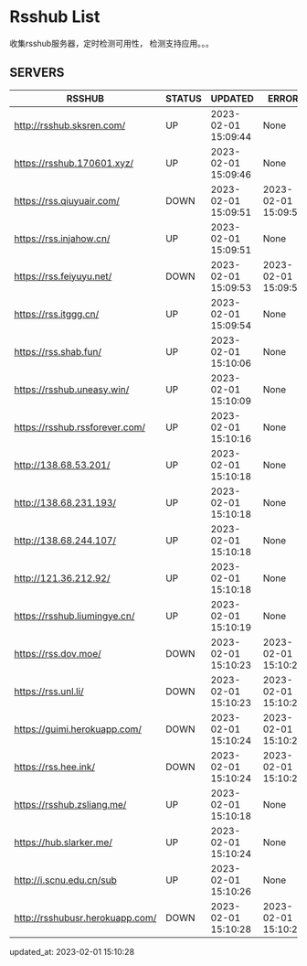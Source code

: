 # Rsshub List

收集rsshub服务器，定时检测可用性， 检测支持应用。。。


## SERVERS

|  RSSHUB   | STATUS  | UPDATED  | ERROR  | TWITTER |  
|  ----  | ----  | ----  | ----  | ---- |  
| http://rsshub.sksren.com/ | UP | 2023-02-01 15:09:44 | None |OK|  
| https://rsshub.170601.xyz/ | UP | 2023-02-01 15:09:46 | None |OK|  
| https://rss.qiuyuair.com/ | DOWN | 2023-02-01 15:09:51 | 2023-02-01 15:09:51 |  
| https://rss.injahow.cn/ | UP | 2023-02-01 15:09:51 | None ||  
| https://rss.feiyuyu.net/ | DOWN | 2023-02-01 15:09:53 | 2023-02-01 15:09:53 |  
| https://rss.itggg.cn/ | UP | 2023-02-01 15:09:54 | None ||  
| https://rss.shab.fun/ | UP | 2023-02-01 15:10:06 | None |OK|  
| https://rsshub.uneasy.win/ | UP | 2023-02-01 15:10:09 | None |OK|  
| https://rsshub.rssforever.com/ | UP | 2023-02-01 15:10:16 | None |OK|  
| http://138.68.53.201/ | UP | 2023-02-01 15:10:18 | None ||  
| http://138.68.231.193/ | UP | 2023-02-01 15:10:18 | None ||  
| http://138.68.244.107/ | UP | 2023-02-01 15:10:18 | None ||  
| http://121.36.212.92/ | UP | 2023-02-01 15:10:18 | None ||  
| https://rsshub.liumingye.cn/ | UP | 2023-02-01 15:10:19 | None |OK|  
| https://rss.dov.moe/ | DOWN | 2023-02-01 15:10:23 | 2023-02-01 15:10:23 |  
| https://rss.unl.li/ | DOWN | 2023-02-01 15:10:23 | 2023-02-01 15:10:23 |  
| https://guimi.herokuapp.com/ | DOWN | 2023-02-01 15:10:24 | 2023-02-01 15:10:24 |  
| https://rss.hee.ink/ | DOWN | 2023-02-01 15:10:24 | 2023-02-01 15:10:24 |  
| https://rsshub.zsliang.me/ | UP | 2023-02-01 15:10:18 | None |OK|  
| https://hub.slarker.me/ | UP | 2023-02-01 15:10:24 | None |OK|  
| http://i.scnu.edu.cn/sub | UP | 2023-02-01 15:10:26 | None ||  
| http://rsshubusr.herokuapp.com/ | DOWN | 2023-02-01 15:10:28 | 2023-02-01 15:10:28 |  
  

updated_at: 2023-02-01 15:10:28  
